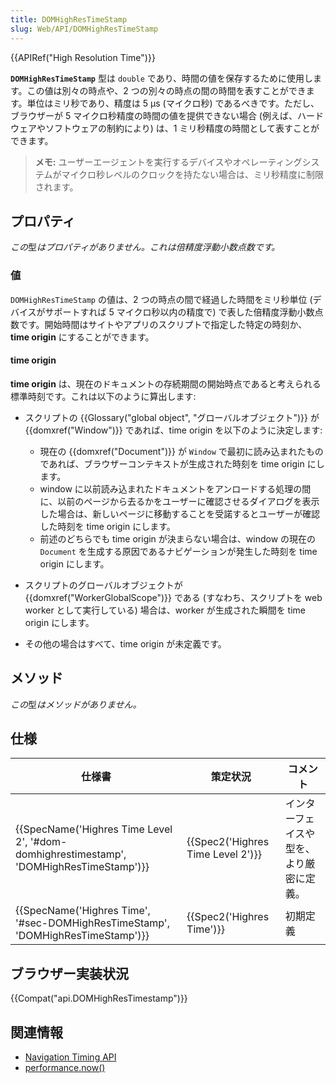 ```yaml
---
title: DOMHighResTimeStamp
slug: Web/API/DOMHighResTimeStamp
---
```

{{APIRef("High Resolution Time")}}

**`DOMHighResTimeStamp`** 型は `double` であり、時間の値を保存するために使用します。この値は別々の時点や、2 つの別々の時点の間の時間を表すことができます。単位はミリ秒であり、精度は 5 µs (マイクロ秒) であるべきです。ただし、ブラウザーが 5 マイクロ秒精度の時間の値を提供できない場合 (例えば、ハードウェアやソフトウェアの制約により) は、1 ミリ秒精度の時間として表すことができます。

> **メモ:** ユーザーエージェントを実行するデバイスやオペレーティングシステムがマイクロ秒レベルのクロックを持たない場合は、ミリ秒精度に制限されます。

## プロパティ

*この*型*はプロパティがありません。これは倍精度浮動小数点数です。*

### 値

`DOMHighResTimeStamp` の値は、2 つの時点の間で経過した時間をミリ秒単位 (デバイスがサポートすれば 5 マイクロ秒以内の精度で) で表した倍精度浮動小数点数です。開始時間はサイトやアプリのスクリプトで指定した特定の時刻か、**time origin** にすることができます。

#### time origin

**time origin** は、現在のドキュメントの存続期間の開始時点であると考えられる標準時刻です。これは以下のように算出します:

- スクリプトの {{Glossary("global object", "グローバルオブジェクト")}} が {{domxref("Window")}} であれば、time origin を以下のように決定します:

  - 現在の {{domxref("Document")}} が `Window` で最初に読み込まれたものであれば、ブラウザーコンテキストが生成された時刻を time origin にします。
  - window に以前読み込まれたドキュメントをアンロードする処理の間に、以前のページから去るかをユーザーに確認させるダイアログを表示した場合は、新しいページに移動することを受諾するとユーザーが確認した時刻を time origin にします。
  - 前述のどちらでも time origin が決まらない場合は、window の現在の `Document` を生成する原因であるナビゲーションが発生した時刻を time origin にします。

- スクリプトのグローバルオブジェクトが {{domxref("WorkerGlobalScope")}} である (すなわち、スクリプトを web worker として実行している) 場合は、worker が生成された瞬間を time origin にします。
- その他の場合はすべて、time origin が未定義です。

## メソッド

*この*型*はメソッドがありません。*

## 仕様

| 仕様書                                                                                                               | 策定状況                                     | コメント                                 |
| -------------------------------------------------------------------------------------------------------------------- | -------------------------------------------- | ---------------------------------------- |
| {{SpecName('Highres Time Level 2', '#dom-domhighrestimestamp', 'DOMHighResTimeStamp')}} | {{Spec2('Highres Time Level 2')}} | インターフェイスや型を、より厳密に定義。 |
| {{SpecName('Highres Time', '#sec-DOMHighResTimeStamp', 'DOMHighResTimeStamp')}}             | {{Spec2('Highres Time')}}             | 初期定義                                 |

## ブラウザー実装状況

{{Compat("api.DOMHighResTimestamp")}}

## 関連情報

- [Navigation Timing API](/ja/docs/Navigation_timing)
- [performance.now()](/ja/docs/Web/API/Performance/now)

